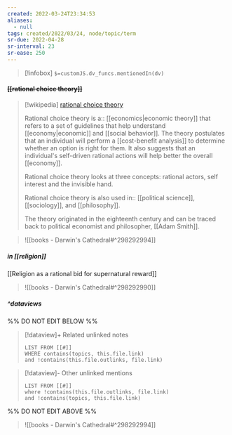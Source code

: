 ```yaml
---
created: 2022-03-24T23:34:53 
aliases:
  - null
tags: created/2022/03/24, node/topic/term
sr-due: 2022-04-28
sr-interval: 23
sr-ease: 250
---
```

> [!infobox]
`$=customJS.dv_funcs.mentionedIn(dv)`

#### <s class="topic-title">[[rational choice theory]]</s>

> [!wikipedia] [rational choice theory](https://en.wikipedia.org/wiki/Rational%20choice%20theory)
> 
> Rational choice theory 
> is a:: [[economics|economic theory]]
> that refers to a set of guidelines that help understand [[economy|economic]] and [[social behavior]]. 
> The theory postulates that an individual will perform a [[cost-benefit analysis]] to determine whether an option is right for them. It also suggests that an individual's self-driven rational actions will help better the overall [[economy]].
> 
> Rational choice theory looks at three concepts: rational actors, self interest and the invisible hand.
> 
> Rational choice theory is also used 
> in:: [[political science]],  [[sociology]], and [[philosophy]].
> 
> The theory originated in the eighteenth century and can be traced back to political economist and philosopher, [[Adam Smith]].

> ![[books - Darwin's Cathedral#^298292994]]

##### in [[religion]]

[[Religion as a rational bid for supernatural reward]]


> ![[books - Darwin's Cathedral#^298292990]]


##### ^dataviews

%% DO NOT EDIT BELOW %%
> [!dataview]+ Related unlinked notes
> ```dataview
> LIST FROM [[#]]
> WHERE contains(topics, this.file.link)
> and !contains(this.file.outlinks, file.link)
> ```
 
> [!dataview]- Other unlinked mentions
> ```dataview
> LIST FROM [[#]]
> where !contains(this.file.outlinks, file.link)
> and !contains(topics, this.file.link)
> ```

%% DO NOT EDIT ABOVE %%

> ![[books - Darwin's Cathedral#^298292994]]
